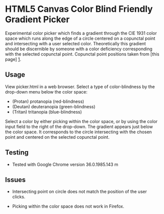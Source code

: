 # HTML5 Canvas Color Blind Friendly Gradient Picker #

Experimental color picker which finds a gradient through the CIE 1931 color space which runs along the edge of a circle centered on a copunctal point and intersecting with a user selected color. Theoretically this gradient should be discernible by someone with a color deficiency corresponding with the selected copunctal point. Copunctal point positions taken from [this page] [1].

## Usage ##

View picker.html in a web browser. Select a type of color-blindness by the drop-down menu below the color space:

- (Protan) protanopia (red-blindness)
- (Deutan) deuteranopia (green-blindness)
- (Tritan) tritanopia (blue-blindness)

Select a color by either picking within the color space, or by using the color input field to the right of the drop-down. The gradient appears just below the color space. It corresponds to the circle intersecting with the chosen point and centered on the selected copunctal point.

## Testing ##

- Tested with Google Chrome version 36.0.1985.143 m

## Issues ##

- Intersecting point on circle does not match the position of the user clicks.
- Picking within the color space does not work in Firefox.

  [1]: http://www.color-blindness.com/2009/01/19/colorblind-colors-of-confusion/